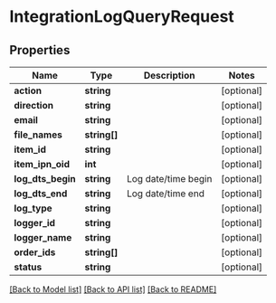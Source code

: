 # IntegrationLogQueryRequest

## Properties
Name | Type | Description | Notes
------------ | ------------- | ------------- | -------------
**action** | **string** |  | [optional] 
**direction** | **string** |  | [optional] 
**email** | **string** |  | [optional] 
**file_names** | **string[]** |  | [optional] 
**item_id** | **string** |  | [optional] 
**item_ipn_oid** | **int** |  | [optional] 
**log_dts_begin** | **string** | Log date/time begin | [optional] 
**log_dts_end** | **string** | Log date/time end | [optional] 
**log_type** | **string** |  | [optional] 
**logger_id** | **string** |  | [optional] 
**logger_name** | **string** |  | [optional] 
**order_ids** | **string[]** |  | [optional] 
**status** | **string** |  | [optional] 

[[Back to Model list]](../README.md#documentation-for-models) [[Back to API list]](../README.md#documentation-for-api-endpoints) [[Back to README]](../README.md)


